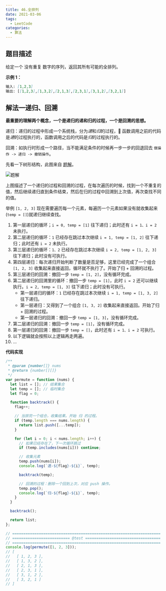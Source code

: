 ```yaml
---
title: 46.全排列
date: 2021-03-06
tags:
  - LeetCode
categories:
  - 算法
---
```


## 题目描述

给定一个 没有重复 数字的序列，返回其所有可能的全排列。

**示例 1：**

```md
输入: [1,2,3]
输出: [[1,2,3],[1,3,2],[2,1,3],[2,3,1],[3,1,2],[3,2,1]]
```

## 解法一递归、回溯

**最重要的理解两个概念，一个是递归的递和归的过程，一个是回溯的思想。**

递归：递归的过程中形成一个系统栈，分为*递*和*归*的过程， 函数调用之前的代码是*递*的过程执行的，函数调用之后的代码是*归*的过程执行的。

回溯：如执行时形成一个路径，当不能满足条件的时候再一步一步的回退回去 `做操作 -> 递归 -> 撤销操作`。

先看一下树形结构，此图来自 [题解](https://leetcode-cn.com/problems/permutations/solution/hui-su-suan-fa-python-dai-ma-java-dai-ma-by-liweiw)。

![题解](https://p3-juejin.byteimg.com/tos-cn-i-k3u1fbpfcp/510df202a5574a3392f1dd6cf71ae622~tplv-k3u1fbpfcp-zoom-1.image)

上图描述了一个递归的过程和回溯的过程，在每次遍历的时候，找到一个不重复的值，然后继续递归直到条件结束，然后在归的过程中回溯到上次值，再次查找不同的值。

举例 `[1, 2, 3]` 现在需要遍历每一个元素，每遍历一个元素如果没有就收集起来(`temp = []`)就递归继续查找。

1. 第一层递归的循环；`i = 0, temp = [1]` 往下递归；此时还有 `i = 1、i = 2` 未执行。
2. 第二层递归的循环：`1` 已经存在跳过本次继续 `i = 1, temp = [1, 2]` 往下递归；此时还有 `i = 2` 未执行。
3. 第三层递归的循环：`1、2` 已经存在跳过本次继续 `i = 2, temp = [1, 2, 3]` 往下递归；此时没有可执行。
4. 第四层递归：每次递归开始判断了数量是否足够，这里已经完成了一个组合 `[1, 2, 3]` 收集起来直接返回，循环就不执行了。开始了归 + 回溯的过程。
5. 第三层递归的回溯：撤回一步 `temp = [1, 2]`，没有循环完成。
6. 第二层递归的回溯里的循环：撤回一步 `temp = [1]`，此时 `i = 2` 还可以继续执行。`i = 2, temp = [1, 3]` 往下递归；此时没有可执行。
   - 第一层递归的循环：`1` 已经存在跳过本次继续 `i = 1, temp = [1, 3, 2]` 往下递归。
   - 第一层递归：又得到了一个组合 `[1, 3, 2]` 收集起来直接返回。开始了归 + 回溯的过程。
   - 第一层递归的回溯：撤回一步 `temp = [1, 3]`，没有循环完成。
7. 第二层递归的回溯：撤回一步 `temp = [1]`，没有循环完成。
8. 第一层递归的回溯：撤回一步 `temp = []`，此时还有 `i = 1、i = 2` 可执行。
9. 以下逻辑就会按照以上逻辑再走两遍。
10. ...

**代码实现**

```js
/**
 * @param {number[]} nums
 * @return {number[][]}
 */
var permute = function (nums) {
  let list = []; // 结果集合
  let temp = []; // 临时集合
  let flag = 0;

  function backtrack() {
    flag++;

    // 当排完一个组合，收集结果。开始 归 的过程。
    if (temp.length === nums.length) {
      return list.push([...temp]);
    }

    for (let i = 0; i < nums.length; i++) {
      // 如果已经存在了，下一次循环跳过
      if (temp.includes(nums[i])) continue;

      // 收集元素
      temp.push(nums[i]);
      console.log(`递-${flag}-${i}`, temp);

      backtrack(temp);

      // 回溯的过程：删除一个回到上次，对应 push 操作。
      temp.pop();
      console.log(`归-${flag}-${i}`, temp);
    }
  }

  backtrack();

  return list;
};

// ===================================================================
// ========================== @test ==================================
// ===================================================================
console.log(permute([1, 2, 3]));
// [
//   [ 1, 2, 3 ],
//   [ 1, 3, 2 ],
//   [ 2, 1, 3 ],
//   [ 2, 3, 1 ],
//   [ 3, 1, 2 ],
//   [ 3, 2, 1 ]
// ]
```

